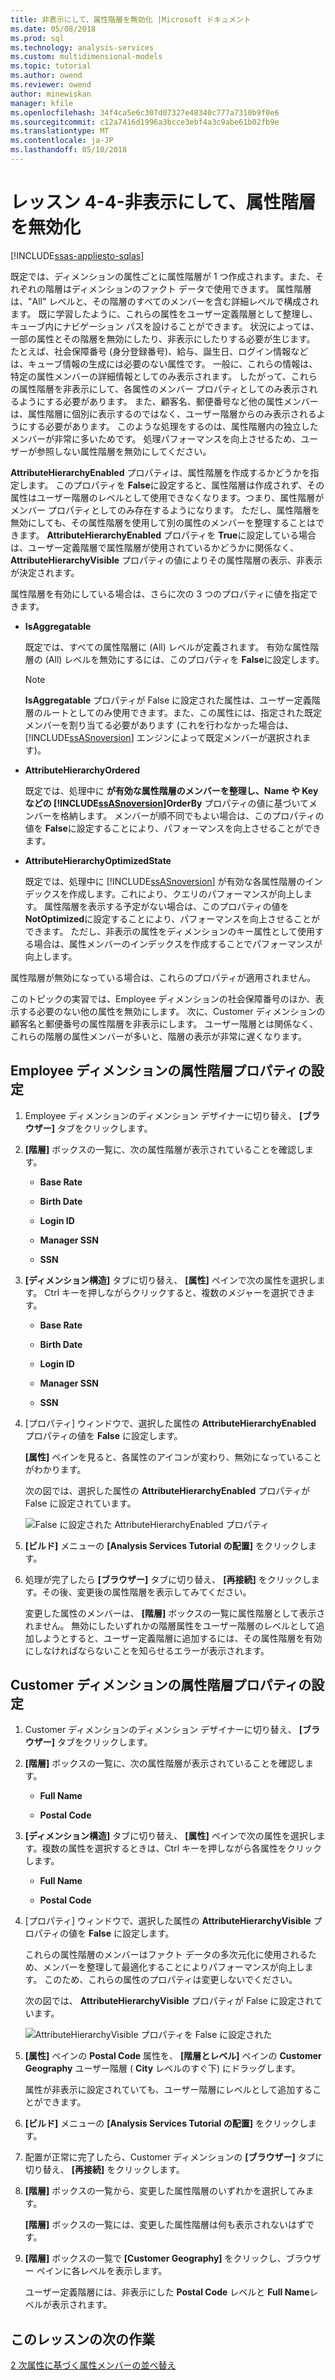 ```yaml
---
title: 非表示にして、属性階層を無効化 |Microsoft ドキュメント
ms.date: 05/08/2018
ms.prod: sql
ms.technology: analysis-services
ms.custom: multidimensional-models
ms.topic: tutorial
ms.author: owend
ms.reviewer: owend
author: minewiskan
manager: kfile
ms.openlocfilehash: 34f4ca5e6c307d07327e48340c777a7310b9f0e6
ms.sourcegitcommit: c12a7416d1996a3bcce3ebf4a3c9abe61b02fb9e
ms.translationtype: MT
ms.contentlocale: ja-JP
ms.lasthandoff: 05/10/2018
---
```

# <a name="lesson-4-4---hiding-and-disabling-attribute-hierarchies"></a>レッスン 4-4-非表示にして、属性階層を無効化
[!INCLUDE[ssas-appliesto-sqlas](../includes/ssas-appliesto-sqlas.md)]

既定では、ディメンションの属性ごとに属性階層が 1 つ作成されます。また、それぞれの階層はディメンションのファクト データで使用できます。 属性階層は、"All" レベルと、その階層のすべてのメンバーを含む詳細レベルで構成されます。 既に学習したように、これらの属性をユーザー定義階層として整理し、キューブ内にナビゲーション パスを設けることができます。 状況によっては、一部の属性とその階層を無効にしたり、非表示にしたりする必要が生じます。 たとえば、社会保障番号 (身分登録番号)、給与、誕生日、ログイン情報などは、キューブ情報の生成には必要のない属性です。 一般に、これらの情報は、特定の属性メンバーの詳細情報としてのみ表示されます。 したがって、これらの属性階層を非表示にして、各属性のメンバー プロパティとしてのみ表示されるようにする必要があります。 また、顧客名、郵便番号など他の属性メンバーは、属性階層に個別に表示するのではなく、ユーザー階層からのみ表示されるようにする必要があります。 このような処理をするのは、属性階層内の独立したメンバーが非常に多いためです。 処理パフォーマンスを向上させるため、ユーザーが参照しない属性階層を無効にしてください。  
  
**AttributeHierarchyEnabled** プロパティは、属性階層を作成するかどうかを指定します。 このプロパティを **False**に設定すると、属性階層は作成されず、その属性はユーザー階層のレベルとして使用できなくなります。つまり、属性階層がメンバー プロパティとしてのみ存在するようになります。 ただし、属性階層を無効にしても、その属性階層を使用して別の属性のメンバーを整理することはできます。 **AttributeHierarchyEnabled** プロパティを **True**に設定している場合は、ユーザー定義階層で属性階層が使用されているかどうかに関係なく、 **AttributeHierarchyVisible** プロパティの値によりその属性階層の表示、非表示が決定されます。  
  
属性階層を有効にしている場合は、さらに次の 3 つのプロパティに値を指定できます。  
  
-   **IsAggregatable**  
  
    既定では、すべての属性階層に (All) レベルが定義されます。 有効な属性階層の (All) レベルを無効にするには、このプロパティを **False**に設定します。  
  
    > [!NOTE]  
    > **IsAggregatable** プロパティが False に設定された属性は、ユーザー定義階層のルートとしてのみ使用できます。また、この属性には、指定された既定メンバーを割り当てる必要があります (これを行わなかった場合は、 [!INCLUDE[ssASnoversion](../includes/ssasnoversion-md.md)] エンジンによって既定メンバーが選択されます)。  
  
-   **AttributeHierarchyOrdered**  
  
    既定では、処理中に  **が有効な属性階層のメンバーを整理し、Name や Key などの [!INCLUDE[ssASnoversion](../includes/ssasnoversion-md.md)]OrderBy** プロパティの値に基づいてメンバーを格納します。 メンバーが順不同でもよい場合は、このプロパティの値を **False**に設定することにより、パフォーマンスを向上させることができます。  
  
-   **AttributeHierarchyOptimizedState**  
  
    既定では、処理中に [!INCLUDE[ssASnoversion](../includes/ssasnoversion-md.md)] が有効な各属性階層のインデックスを作成します。これにより、クエリのパフォーマンスが向上します。 属性階層を表示する予定がない場合は、このプロパティの値を **NotOptimized**に設定することにより、パフォーマンスを向上させることができます。 ただし、非表示の属性をディメンションのキー属性として使用する場合は、属性メンバーのインデックスを作成することでパフォーマンスが向上します。  
  
属性階層が無効になっている場合は、これらのプロパティが適用されません。  
  
このトピックの実習では、Employee ディメンションの社会保障番号のほか、表示する必要のない他の属性を無効にします。 次に、Customer ディメンションの顧客名と郵便番号の属性階層を非表示にします。 ユーザー階層とは関係なく、これらの階層の属性メンバーが多いと、階層の表示が非常に遅くなります。  
  
## <a name="setting-attribute-hierarchy-properties-in-the-employee-dimension"></a>Employee ディメンションの属性階層プロパティの設定  
  
1.  Employee ディメンションのディメンション デザイナーに切り替え、 **[ブラウザー]** タブをクリックします。  
  
2.  **[階層]** ボックスの一覧に、次の属性階層が表示されていることを確認します。  
  
    -   **Base Rate**  
  
    -   **Birth Date**  
  
    -   **Login ID**  
  
    -   **Manager SSN**  
  
    -   **SSN**  
  
3.  **[ディメンション構造]** タブに切り替え、 **[属性]** ペインで次の属性を選択します。 Ctrl キーを押しながらクリックすると、複数のメジャーを選択できます。  
  
    -   **Base Rate**  
  
    -   **Birth Date**  
  
    -   **Login ID**  
  
    -   **Manager SSN**  
  
    -   **SSN**  
  
4.  [プロパティ] ウィンドウで、選択した属性の **AttributeHierarchyEnabled** プロパティの値を **False** に設定します。  
  
    **[属性]** ペインを見ると、各属性のアイコンが変わり、無効になっていることがわかります。  
  
    次の図では、選択した属性の **AttributeHierarchyEnabled** プロパティが False に設定されています。  
  
    ![False に設定された AttributeHierarchyEnabled プロパティ](../analysis-services/media/l4-hierarchyenabled-1.gif "AttributeHierarchyEnabled プロパティが False に設定します。")  
  
5.  **[ビルド]** メニューの **[Analysis Services Tutorial の配置]** をクリックします。  
  
6.  処理が完了したら **[ブラウザー]** タブに切り替え、 **[再接続]** をクリックします。その後、変更後の属性階層を表示してみてください。  
  
    変更した属性のメンバーは、 **[階層]** ボックスの一覧に属性階層として表示されません。 無効にしたいずれかの階層属性をユーザー階層のレベルとして追加しようとすると、ユーザー定義階層に追加するには、その属性階層を有効にしなければならないことを知らせるエラーが表示されます。  
  
## <a name="setting-attribute-hierarchy-properties-in-the-customer-dimension"></a>Customer ディメンションの属性階層プロパティの設定  
  
1.  Customer ディメンションのディメンション デザイナーに切り替え、 **[ブラウザー]** タブをクリックします。  
  
2.  **[階層]** ボックスの一覧に、次の属性階層が表示されていることを確認します。  
  
    -   **Full Name**  
  
    -   **Postal Code**  
  
3.  **[ディメンション構造]** タブに切り替え、 **[属性]** ペインで次の属性を選択します。複数の属性を選択するときは、Ctrl キーを押しながら各属性をクリックします。  
  
    -   **Full Name**  
  
    -   **Postal Code**  
  
4.  [プロパティ] ウィンドウで、選択した属性の **AttributeHierarchyVisible** プロパティの値を **False** に設定します。  
  
    これらの属性階層のメンバーはファクト データの多次元化に使用されるため、メンバーを整理して最適化することによりパフォーマンスが向上します。 このため、これらの属性のプロパティは変更しないでください。  
  
    次の図では、 **AttributeHierarchyVisible** プロパティが False に設定されています。  
  
    ![AttributeHierarchyVisible プロパティを False に設定された](../analysis-services/media/l4-hierarchyvisible-1.gif "AttributeHierarchyVisible プロパティが False に設定")  
  
5.  **[属性]** ペインの **Postal Code** 属性を、 **[階層とレベル]** ペインの **Customer Geography** ユーザー階層 ( **City** レベルのすぐ下) にドラッグします。  
  
    属性が非表示に設定されていても、ユーザー階層にレベルとして追加することができます。  
  
6.  **[ビルド]** メニューの **[Analysis Services Tutorial の配置]** をクリックします。  
  
7.  配置が正常に完了したら、Customer ディメンションの **[ブラウザー]** タブに切り替え、 **[再接続]** をクリックします。  
  
8.  **[階層]** ボックスの一覧から、変更した属性階層のいずれかを選択してみます。  
  
    **[階層]** ボックスの一覧には、変更した属性階層は何も表示されないはずです。  
  
9. **[階層]** ボックスの一覧で **[Customer Geography]** をクリックし、ブラウザー ペインに各レベルを表示します。  
  
    ユーザー定義階層には、非表示にした **Postal Code** レベルと **Full Name**レベルが表示されます。  
  
## <a name="next-task-in-lesson"></a>このレッスンの次の作業  
[2 次属性に基づく属性メンバーの並べ替え](../analysis-services/lesson-4-5-sorting-attribute-members-based-on-a-secondary-attribute.md)  
  
  
  
